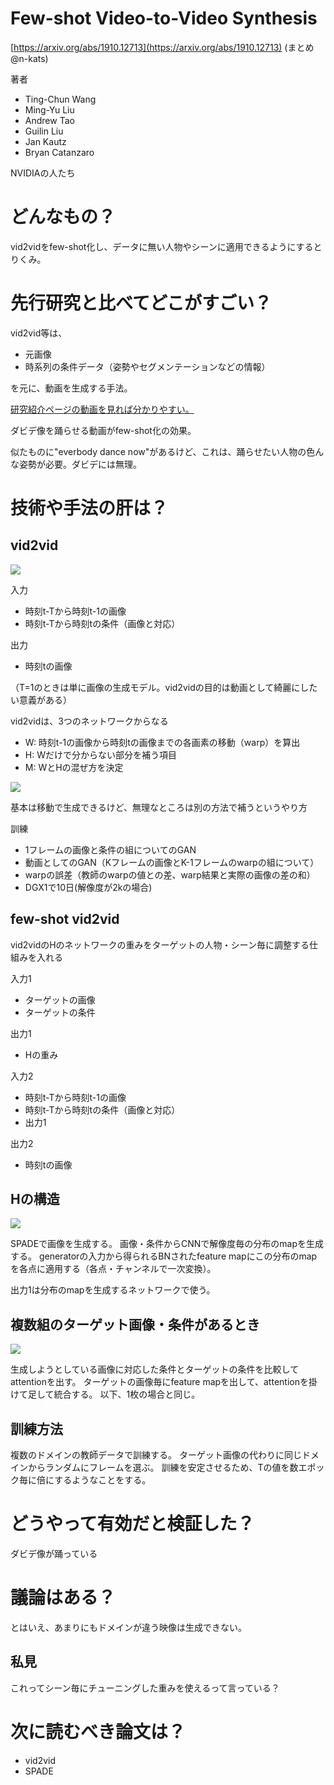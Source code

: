 # Few-shot Video-to-Video Synthesis
[https://arxiv.org/abs/1910.12713](https://arxiv.org/abs/1910.12713)
(まとめ @n-kats)

著者
* Ting-Chun Wang
* Ming-Yu Liu
* Andrew Tao
* Guilin Liu
* Jan Kautz
* Bryan Catanzaro

NVIDIAの人たち


# どんなもの？
vid2vidをfew-shot化し、データに無い人物やシーンに適用できるようにするとりくみ。

# 先行研究と比べてどこがすごい？
vid2vid等は、
* 元画像
* 時系列の条件データ（姿勢やセグメンテーションなどの情報）

を元に、動画を生成する手法。

[研究紹介ページの動画を見れば分かりやすい。](https://nvlabs.github.io/few-shot-vid2vid/)

ダビデ像を踊らせる動画がfew-shot化の効果。

似たものに"everbody dance now"があるけど、これは、踊らせたい人物の色んな姿勢が必要。ダビデには無理。

# 技術や手法の肝は？
## vid2vid
![](few-shot_vid2vid_1910.12713/vid2vid.png)

入力
* 時刻t-Tから時刻t-1の画像
* 時刻t-Tから時刻tの条件（画像と対応）

出力
* 時刻tの画像

（T=1のときは単に画像の生成モデル。vid2vidの目的は動画として綺麗にしたい意義がある）

vid2vidは、3つのネットワークからなる
* W: 時刻t-1の画像から時刻tの画像までの各画素の移動（warp）を算出
* H: Wだけで分からない部分を補う項目
* M: WとHの混ぜ方を決定

![](few-shot_vid2vid_1910.12713/vid2vid_merge.png)

基本は移動で生成できるけど、無理なところは別の方法で補うというやり方

訓練
* 1フレームの画像と条件の組についてのGAN
* 動画としてのGAN（Kフレームの画像とK-1フレームのwarpの組について）
* warpの誤差（教師のwarpの値との差、warp結果と実際の画像の差の和）
* DGX1で10日(解像度が2kの場合)

## few-shot vid2vid
vid2vidのHのネットワークの重みをターゲットの人物・シーン毎に調整する仕組みを入れる

入力1
* ターゲットの画像
* ターゲットの条件

出力1
* Hの重み

入力2
* 時刻t-Tから時刻t-1の画像
* 時刻t-Tから時刻tの条件（画像と対応）
* 出力1

出力2
* 時刻tの画像

## Hの構造
![](few-shot_vid2vid_1910.12713/weight_gen.png)

SPADEで画像を生成する。
画像・条件からCNNで解像度毎の分布のmapを生成する。
generatorの入力から得られるBNされたfeature mapにこの分布のmapを各点に適用する（各点・チャンネルで一次変換）。

出力1は分布のmapを生成するネットワークで使う。

## 複数組のターゲット画像・条件があるとき
![](few-shot_vid2vid_1910.12713/multi_frame.png)

生成しようとしている画像に対応した条件とターゲットの条件を比較してattentionを出す。
ターゲットの画像毎にfeature mapを出して、attentionを掛けて足して統合する。
以下、1枚の場合と同じ。

## 訓練方法
複数のドメインの教師データで訓練する。
ターゲット画像の代わりに同じドメインからランダムにフレームを選ぶ。
訓練を安定させるため、Tの値を数エポック毎に倍にするようなことをする。


# どうやって有効だと検証した？
ダビデ像が踊っている

# 議論はある？
とはいえ、あまりにもドメインが違う映像は生成できない。

## 私見
これってシーン毎にチューニングした重みを使えるって言っている？

# 次に読むべき論文は？
* vid2vid
* SPADE
